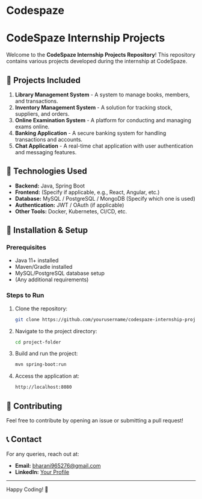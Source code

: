 # Codespaze
# CodeSpaze Internship Projects

Welcome to the **CodeSpaze Internship Projects Repository**! This repository contains various projects developed during the internship at CodeSpaze.

## 📌 Projects Included

1. **Library Management System** - A system to manage books, members, and transactions.
2. **Inventory Management System** - A solution for tracking stock, suppliers, and orders.
3. **Online Examination System** - A platform for conducting and managing exams online.
4. **Banking Application** - A secure banking system for handling transactions and accounts.
5. **Chat Application** - A real-time chat application with user authentication and messaging features.

## 🚀 Technologies Used

- **Backend:** Java, Spring Boot
- **Frontend:** (Specify if applicable, e.g., React, Angular, etc.)
- **Database:** MySQL / PostgreSQL / MongoDB (Specify which one is used)
- **Authentication:** JWT / OAuth (if applicable)
- **Other Tools:** Docker, Kubernetes, CI/CD, etc.

## 🔧 Installation & Setup

### Prerequisites
- Java 11+ installed
- Maven/Gradle installed
- MySQL/PostgreSQL database setup
- (Any additional requirements)

### Steps to Run
1. Clone the repository:
   ```sh
   git clone https://github.com/yourusername/codespaze-internship-projects.git
   ```
2. Navigate to the project directory:
   ```sh
   cd project-folder
   ```
3. Build and run the project:
   ```sh
   mvn spring-boot:run
   ```
4. Access the application at:
   ```sh
   http://localhost:8080
   ```

## 📜 Contributing
Feel free to contribute by opening an issue or submitting a pull request!

## 📞 Contact
For any queries, reach out at:
- **Email:** bharani965276@gmail.com
- **LinkedIn:** [Your Profile](www.linkedin.com/in/bharani-mbu)

---
Happy Coding! 🚀

